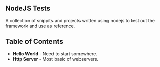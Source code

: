 NodeJS Tests
------------
A collection of snippits and projects written using nodejs to test out the framework and use as reference.

Table of Contents
-----------------
* <strong>Hello World</strong> - Need to start somewhere.
* <strong>Http Server</strong> - Most basic of webservers.


